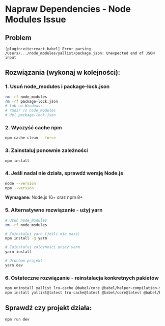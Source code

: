 # Napraw Dependencies - Node Modules Issue

## Problem
```
[plugin:vite:react-babel] Error parsing /Users/.../node_modules/yallist/package.json: Unexpected end of JSON input
```

## Rozwiązania (wykonaj w kolejności):

### 1. Usuń node_modules i package-lock.json
```bash
rm -rf node_modules
rm -rf package-lock.json
# lub na Windows:
# rmdir /s node_modules
# del package-lock.json
```

### 2. Wyczyść cache npm
```bash
npm cache clean --force
```

### 3. Zainstaluj ponownie zależności
```bash
npm install
```

### 4. Jeśli nadal nie działa, sprawdź wersję Node.js
```bash
node --version
npm --version
```
**Wymagane:** Node.js 16+ oraz npm 8+

### 5. Alternatywne rozwiązanie - użyj yarn
```bash
# Usuń node_modules
rm -rf node_modules

# Zainstaluj yarn (jeśli nie masz)
npm install -g yarn

# Zainstaluj zależności przez yarn
yarn install

# Uruchom projekt
yarn dev
```

### 6. Ostateczne rozwiązanie - reinstalacja konkretnych pakietów
```bash
npm uninstall yallist lru-cache @babel/core @babel/helper-compilation-targets
npm install yallist@latest lru-cache@latest @babel/core@latest @babel/helper-compilation-targets@latest
```

## Sprawdź czy projekt działa:
```bash
npm run dev
```